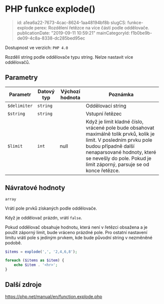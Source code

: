 PHP funkce explode()
================================

> id: a1ea6a22-7673-4cac-8624-1aa48194bf8b
> slugCS: funkce-explode
> perex: Rozdělení řetězce na více částí podle oddělovače.
> publicationDate: "2019-09-11 10:59:21"
> mainCategoryId: f1b0be9b-de09-4c8a-8338-dc285bed95ec

Dostupnost ve verzích: `PHP 4.0`

Rozdělí string podle oddělovače typu string. Nelze nastavit více oddělovačů.

Parametry
--------------

| Parametr | Datový typ | Výchozí hodnota | Poznámka |
|-----|-----|-----|-----|
| `$delimiter` | `string` |  | Oddělovací string |
| `$string` | `string` |  | Vstupní řetězec |
| `$limit` | `int` | null | Když je limit kladné číslo, vrácené pole bude obsahovat maximálně tolik prvků, kolik je limit. V posledním prvku pole budou případně další nenaparsované hodnoty, které se nevešly do pole. Pokud je limit záporný, parsuje se od konce řetězce. |


Návratové hodnoty
----------------

`array`

Vrátí pole prvků získaných podle oddělovače.

Když je oddělovač prázdn, vrátí `false`.

Pokud oddělovač obsahuje hodnotu, která není v řetězci obsažena a je použit záporný limit, bude vráceno prázdné pole. Pro ostatní nastavení limitu vrátí pole s jediným prvkem, kde bude původní string v nezměněné podobě.

```php
$items = explode(',', '2,4,6,8');

foreach ($items as $item) {
	echo $item . '<hr>';
}
```

Další zdroje
------------

https://php.net/manual/en/function.explode.php
